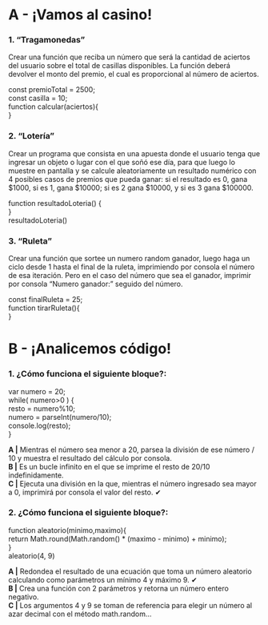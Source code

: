 
# A - ¡Vamos al casino!

### 1. “Tragamonedas”
Crear una función que reciba un número que será la cantidad de aciertos del usuario sobre el total de casillas disponibles. La función deberá devolver el monto del premio, el cual es proporcional al número de aciertos.

const premioTotal = 2500;  
const casilla = 10;  
function calcular(aciertos){  
}


### 2. “Lotería”
Crear un programa que consista en una apuesta donde el usuario tenga que ingresar un objeto o lugar con el que soñó ese día, para que luego lo muestre en pantalla y se calcule aleatoriamente un resultado numérico con 4 posibles casos de premios que pueda ganar: si el resultado es 0, gana $1000, si es 1, gana $10000; si es 2 gana $10000, y si es 3 gana $100000.

function resultadoLoteria() {  
}  
resultadoLoteria()


### 3. “Ruleta”
Crear una función que sortee un numero random ganador, luego haga un ciclo desde 1 hasta el final de la ruleta, imprimiendo por consola el número de esa iteración. Pero en el caso del número que sea el ganador, imprimir por consola “Numero ganador:” seguido del número.

const finalRuleta = 25;  
function tirarRuleta(){  
}

# B - ¡Analicemos código!
### 1. ¿Cómo funciona el siguiente bloque?:
var numero = 20;  
while( numero>0 ) {  
resto = numero%10;  
numero = parseInt(numero/10);  
console.log(resto);  
}

**A |** Mientras el número sea menor a 20, parsea la división de ese número / 10 y muestra el resultado del cálculo por consola.  
**B |** Es un bucle infinito en el que se imprime el resto de 20/10 indefinidamente.  
**C |** Ejecuta una división en la que, mientras el número ingresado sea mayor a 0, imprimirá por consola el valor del resto. ✔  

### 2. ¿Cómo funciona el siguiente bloque?:
function aleatorio(minimo,maximo){   
return Math.round(Math.random() * (maximo - minimo) + minimo);  
}  
aleatorio(4, 9)  

**A |** Redondea el resultado de una ecuación que toma un número aleatorio calculando como parámetros un mínimo 4 y máximo 9. ✔  
**B |** Crea una función con 2 parámetros y retorna un número entero negativo.  
**C |** Los argumentos 4 y 9 se toman de referencia para elegir un número al azar decimal con el método math.random…  